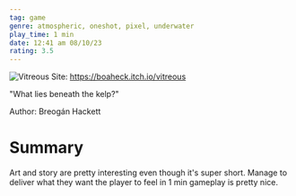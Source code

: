 ```yaml
---
tag: game
genre: atmospheric, oneshot, pixel, underwater
play_time: 1 min
date: 12:41 am 08/10/23
rating: 3.5
---
```

![Vitreous](https://img.itch.zone/aW1nLzEyNzY5ODQucG5n/original/ROM1l0.png)
Site: https://boaheck.itch.io/vitreous

"What lies beneath the kelp?"

Author: Breogán Hackett 

# Summary 
Art and story are pretty interesting even though it's super short. Manage to deliver what they want the player to feel in 1 min gameplay is pretty nice.
